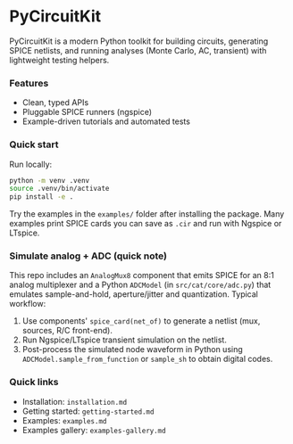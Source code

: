 # PyCircuitKit

PyCircuitKit is a modern Python toolkit for building circuits, generating SPICE netlists, and running analyses (Monte Carlo, AC, transient) with lightweight testing helpers.

### Features

- Clean, typed APIs
- Pluggable SPICE runners (ngspice)
- Example-driven tutorials and automated tests

### Quick start

Run locally:

```bash
python -m venv .venv
source .venv/bin/activate
pip install -e .
```

Try the examples in the `examples/` folder after installing the package. Many examples print SPICE cards you can save as `.cir` and run with Ngspice or LTspice.

### Simulate analog + ADC (quick note)

This repo includes an `AnalogMux8` component that emits SPICE for an 8:1 analog multiplexer and a Python `ADCModel` (in `src/cat/core/adc.py`) that emulates sample-and-hold, aperture/jitter and quantization. Typical workflow:

1. Use components' `spice_card(net_of)` to generate a netlist (mux, sources, R/C front-end).
2. Run Ngspice/LTspice transient simulation on the netlist.
3. Post-process the simulated node waveform in Python using `ADCModel.sample_from_function` or `sample_sh` to obtain digital codes.

### Quick links

- Installation: `installation.md`
- Getting started: `getting-started.md`
- Examples: `examples.md`
- Examples gallery: `examples-gallery.md`
